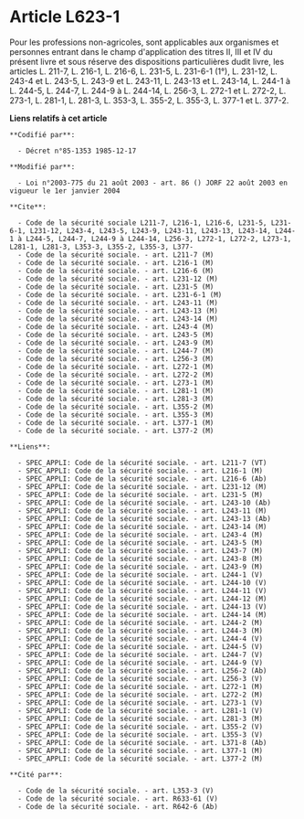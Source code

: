 # Article L623-1

Pour les professions non-agricoles, sont applicables aux organismes et personnes entrant dans le champ d'application des
titres II, III et IV du présent livre et sous réserve des dispositions particulières dudit livre, les articles L. 211-7, L.
216-1, L. 216-6, L. 231-5, L. 231-6-1 (1°), L. 231-12, L. 243-4 et L. 243-5, L. 243-9 et L. 243-11, L. 243-13 et L. 243-14,
L. 244-1 à L. 244-5, L. 244-7, L. 244-9 à L. 244-14, L. 256-3, L. 272-1 et L. 272-2, L. 273-1, L. 281-1, L. 281-3, L. 353-3,
L. 355-2, L. 355-3, L. 377-1 et L. 377-2.

**Liens relatifs à cet article**

	**Codifié par**:

	  - Décret n°85-1353 1985-12-17

	**Modifié par**:

	  - Loi n°2003-775 du 21 août 2003 - art. 86 () JORF 22 août 2003 en vigueur le 1er janvier 2004

	**Cite**:

	  - Code de la sécurité sociale L211-7, L216-1, L216-6, L231-5, L231-6-1, L231-12, L243-4, L243-5, L243-9, L243-11, L243-13, L243-14, L244-1 à L244-5, L244-7, L244-9 à L244-14, L256-3, L272-1, L272-2, L273-1, L281-1, L281-3, L353-3, L355-2, L355-3, L377-
	  - Code de la sécurité sociale. - art. L211-7 (M)
	  - Code de la sécurité sociale. - art. L216-1 (M)
	  - Code de la sécurité sociale. - art. L216-6 (M)
	  - Code de la sécurité sociale. - art. L231-12 (M)
	  - Code de la sécurité sociale. - art. L231-5 (M)
	  - Code de la sécurité sociale. - art. L231-6-1 (M)
	  - Code de la sécurité sociale. - art. L243-11 (M)
	  - Code de la sécurité sociale. - art. L243-13 (M)
	  - Code de la sécurité sociale. - art. L243-14 (M)
	  - Code de la sécurité sociale. - art. L243-4 (M)
	  - Code de la sécurité sociale. - art. L243-5 (M)
	  - Code de la sécurité sociale. - art. L243-9 (M)
	  - Code de la sécurité sociale. - art. L244-7 (M)
	  - Code de la sécurité sociale. - art. L256-3 (M)
	  - Code de la sécurité sociale. - art. L272-1 (M)
	  - Code de la sécurité sociale. - art. L272-2 (M)
	  - Code de la sécurité sociale. - art. L273-1 (M)
	  - Code de la sécurité sociale. - art. L281-1 (M)
	  - Code de la sécurité sociale. - art. L281-3 (M)
	  - Code de la sécurité sociale. - art. L355-2 (M)
	  - Code de la sécurité sociale. - art. L355-3 (M)
	  - Code de la sécurité sociale. - art. L377-1 (M)
	  - Code de la sécurité sociale. - art. L377-2 (M)

	**Liens**:

	  - SPEC_APPLI: Code de la sécurité sociale. - art. L211-7 (VT)
	  - SPEC_APPLI: Code de la sécurité sociale. - art. L216-1 (M)
	  - SPEC_APPLI: Code de la sécurité sociale. - art. L216-6 (Ab)
	  - SPEC_APPLI: Code de la sécurité sociale. - art. L231-12 (M)
	  - SPEC_APPLI: Code de la sécurité sociale. - art. L231-5 (M)
	  - SPEC_APPLI: Code de la sécurité sociale. - art. L243-10 (Ab)
	  - SPEC_APPLI: Code de la sécurité sociale. - art. L243-11 (M)
	  - SPEC_APPLI: Code de la sécurité sociale. - art. L243-13 (Ab)
	  - SPEC_APPLI: Code de la sécurité sociale. - art. L243-14 (M)
	  - SPEC_APPLI: Code de la sécurité sociale. - art. L243-4 (M)
	  - SPEC_APPLI: Code de la sécurité sociale. - art. L243-5 (M)
	  - SPEC_APPLI: Code de la sécurité sociale. - art. L243-7 (M)
	  - SPEC_APPLI: Code de la sécurité sociale. - art. L243-8 (M)
	  - SPEC_APPLI: Code de la sécurité sociale. - art. L243-9 (M)
	  - SPEC_APPLI: Code de la sécurité sociale. - art. L244-1 (V)
	  - SPEC_APPLI: Code de la sécurité sociale. - art. L244-10 (V)
	  - SPEC_APPLI: Code de la sécurité sociale. - art. L244-11 (V)
	  - SPEC_APPLI: Code de la sécurité sociale. - art. L244-12 (M)
	  - SPEC_APPLI: Code de la sécurité sociale. - art. L244-13 (V)
	  - SPEC_APPLI: Code de la sécurité sociale. - art. L244-14 (M)
	  - SPEC_APPLI: Code de la sécurité sociale. - art. L244-2 (M)
	  - SPEC_APPLI: Code de la sécurité sociale. - art. L244-3 (M)
	  - SPEC_APPLI: Code de la sécurité sociale. - art. L244-4 (V)
	  - SPEC_APPLI: Code de la sécurité sociale. - art. L244-5 (V)
	  - SPEC_APPLI: Code de la sécurité sociale. - art. L244-7 (V)
	  - SPEC_APPLI: Code de la sécurité sociale. - art. L244-9 (V)
	  - SPEC_APPLI: Code de la sécurité sociale. - art. L256-2 (Ab)
	  - SPEC_APPLI: Code de la sécurité sociale. - art. L256-3 (V)
	  - SPEC_APPLI: Code de la sécurité sociale. - art. L272-1 (M)
	  - SPEC_APPLI: Code de la sécurité sociale. - art. L272-2 (M)
	  - SPEC_APPLI: Code de la sécurité sociale. - art. L273-1 (V)
	  - SPEC_APPLI: Code de la sécurité sociale. - art. L281-1 (V)
	  - SPEC_APPLI: Code de la sécurité sociale. - art. L281-3 (M)
	  - SPEC_APPLI: Code de la sécurité sociale. - art. L355-2 (V)
	  - SPEC_APPLI: Code de la sécurité sociale. - art. L355-3 (V)
	  - SPEC_APPLI: Code de la sécurité sociale. - art. L371-8 (Ab)
	  - SPEC_APPLI: Code de la sécurité sociale. - art. L377-1 (M)
	  - SPEC_APPLI: Code de la sécurité sociale. - art. L377-2 (M)

	**Cité par**:

	  - Code de la sécurité sociale. - art. L353-3 (V)
	  - Code de la sécurité sociale. - art. R633-61 (V)
	  - Code de la sécurité sociale. - art. R642-6 (Ab)
